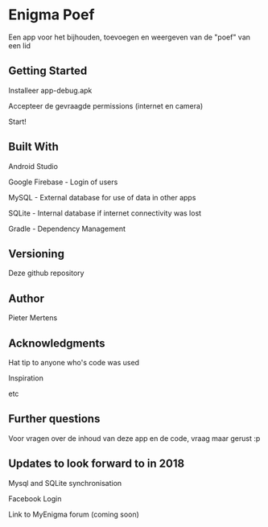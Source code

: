 # Enigma Poef
Een app voor het bijhouden, toevoegen en weergeven van de "poef" van een lid

## Getting Started
Installeer app-debug.apk

Accepteer de gevraagde permissions (internet en camera)

Start!

## Built With
Android Studio

Google Firebase - Login of users

MySQL - External database for use of data in other apps

SQLite - Internal database if internet connectivity was lost

Gradle - Dependency Management

## Versioning
Deze github repository

## Author
Pieter Mertens

## Acknowledgments
Hat tip to anyone who's code was used

Inspiration

etc

## Further questions
Voor vragen over de inhoud van deze app en de code, vraag maar gerust :p

## Updates to look forward to in 2018
Mysql and SQLite synchronisation

Facebook Login

Link to MyEnigma forum (coming soon)
